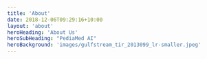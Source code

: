 ```yaml
---
title: 'About'
date: 2018-12-06T09:29:16+10:00
layout: 'about'
heroHeading: 'About Us'
heroSubHeading: "PediaMed AI"
heroBackground: 'images/gulfstream_tir_2013099_lr-smaller.jpeg'
---
```



